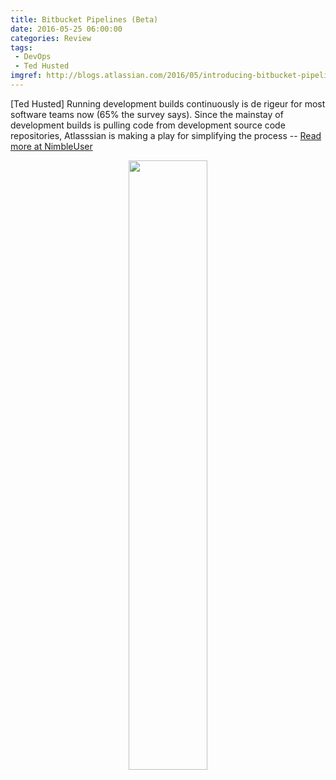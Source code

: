 ```yaml
---
title: Bitbucket Pipelines (Beta)
date: 2016-05-25 06:00:00
categories: Review
tags: 
 - DevOps
 - Ted Husted
imgref: http://blogs.atlassian.com/2016/05/introducing-bitbucket-pipelines-beta-continuous-delivery-built-within-bitbucket/
---
```

[Ted Husted] Running development builds continuously is de rigeur for most software teams now (65% the survey says). Since the mainstay of development builds is pulling code from development source code repositories, Atlasssian is making a play for simplifying the process -- <a href="http://www.nimbleuser.com/blog/bitbucket-pipelines-beta">Read more at NimbleUser</a>
<div align="center"><img src="http://atlassian.wpengine.netdna-cdn.com/wp-content/uploads/Bitbucket_Pipeline_Illustration_100.png" width="50%" height="50%"/></div>